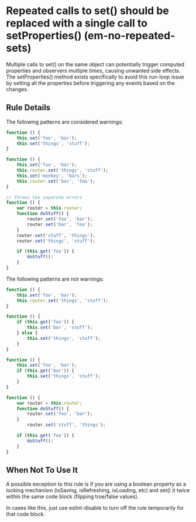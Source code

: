 # Repeated calls to set() should be replaced with a single call to setProperties() (em-no-repeated-sets)

Multiple calls to set() on the same object can potentially trigger computed properties and observers multiple times, causing unwanted side effects.  The setProperties() method exists specifically to avoid this run-loop issue by setting all the properties before triggering any events based on the changes.

## Rule Details

The following patterns are considered warnings:

```js
function () {
    this.set('foo', 'bar');
    this.set('things', 'stuff');
}

function () {
    this.set('foo', 'bar');
    this.router.set('things', 'stuff');
    this.set('monkey', 'bars');
    this.router.set('bar', 'foo');
}

// Throws two separate errors
function () {
    var router = this.router;
    function doStuff() {
        router.set('foo', 'bar');
        router.set('bar', 'foo');
    }
    router.set('stuff', 'things');
    router.set('things', 'stuff');

    if (this.get('foo')) {
        doStuff();
    }
}
```

The following patterns are not warnings:

```js
function () {
    this.set('foo', 'bar');
    this.router.set('things', 'stuff');
}

function () {
    if (this.get('foo')) {
        this.set('bar', 'stuff');
    } else {
        this.set('things', 'stuff');
    }
}

function () {
    this.set('foo', 'bar');
    if (this.get('bar')) {
        this.set('things', 'stuff');
    }
}

function () {
    var router = this.router;
    function doStuff() {
        router.set('foo', 'bar');
    }
        router.set('stuff', 'things');

    if (this.get('foo')) {
        doStuff();
    }
}
```

## When Not To Use It

A possible exception to this rule is if you are using a boolean property as a locking mechanism (isSaving, isRefreshing, isLoading, etc) and set() it twice within the same code block (flipping true/false values).  

In cases like this, just use eslint-disable to turn off the rule temporarily for that code block.